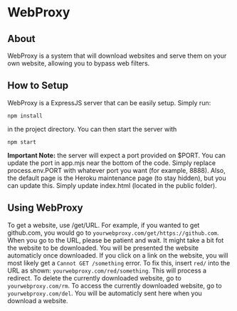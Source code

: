 # WebProxy

## About
WebProxy is a system that will download websites and serve them on your own website, allowing you to bypass web filters.
## How to Setup
WebProxy is a ExpressJS server that can be easily setup. Simply run:
```
npm install
```
in the project directory. You can then start the server with 
```
npm start
```
<b>Important Note:</b> the server will expect a port provided on $PORT. You can update the port in app.mjs near the bottom of the code. Simply replace process.env.PORT with whatever port you want (for example, 8888). Also, the default page is the Heroku maintenance page (to stay hidden), but you can update this. Simply update index.html (located in the public folder).

## Using WebProxy
To get a website, use /get/URL. For example, if you wanted to get github.com, you would go to ```yourwebproxy.com/get/https://github.com```. When you go to the URL, please be patient and wait. It might take a bit fot the website to be downloaded. You will be presented the website automaticly once downloaded. If you click on a link on the website, you will most likely get a ```Cannot GET /something``` error. To fix this, insert ```red/``` into the URL as shown: ```yourwebproxy.com/red/something```. This will process a redirect. To delete the currently downloaded website, go to ```yourwebproxy.com/rm```. To access the currently downloaded website, go to ```yourwebproxy.com/del```. You will be automaticly sent here when you download a website.